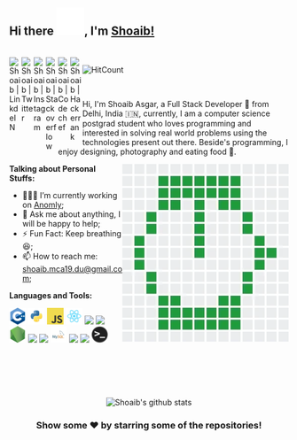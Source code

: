 ### <h2>Hi there <img height="50" alt="GIF" src="https://github.com/msk4862/msk4862/blob/master/assets/hello.gif" />, I'm [Shoaib!](https://msk4862.github.io) </h2>

<br/>

<a href="https://www.linkedin.com/in/msk4862/">
  <img align="left" alt="Shoaib | LinkdeIN" width="22px" src="https://cdn.jsdelivr.net/npm/simple-icons@v3/icons/linkedin.svg" />
</a>
<a href="https://twitter.com/msk4862">
  <img align="left" alt="Shoaib | Twitter" width="22px" src="https://cdn.jsdelivr.net/npm/simple-icons@v3/icons/twitter.svg" />
</a>
<a href="https://www.instagram.com/msk4862/">
  <img align="left" alt="Shoaib | Instagram" width="22px" src="https://cdn.jsdelivr.net/npm/simple-icons@v3/icons/instagram.svg" />
</a>
<a href="https://stackoverflow.com/users/6629389/shoaib-khan">
  <img align="left" alt="Shoaib | Stackoverflow" width="22px" src="https://cdn.jsdelivr.net/npm/simple-icons@v3/icons/stackoverflow.svg" />
</a>
<a href="https://www.codechef.com/users/msk4862">
  <img align="left" alt="Shoaib | Codechef" width="22px" src="https://cdn.jsdelivr.net/npm/simple-icons@v3/icons/codechef.svg" />
</a>
<a href="https://www.hackerrank.com/msk4862">
  <img align="left" alt="Shoaib | Hackerrank" width="22px" src="https://cdn.jsdelivr.net/npm/simple-icons@v3/icons/hackerrank.svg" />
</a>

![HitCount](https://hit-badger.glitch.me/badge?page_id=msk4862.id)

<br/>

Hi, I'm Shoaib Asgar, a Full Stack Developer 🚀 from Delhi, India 🇮🇳, currently, I am a computer science postgrad student who loves programming and interested in solving real world problems using the technologies present out there. Beside's programming, I enjoy designing, photography and eating food 🙂.

 <img align="right" width="300"  alt="GIF" src="https://github.com/msk4862/msk4862/blob/master/assets/giphy.gif" />
  
**Talking about Personal Stuffs:**

- 👨🏽‍💻 I’m currently working on [Anomly](https://github.com/msk4862/Anomly);
- 💬 Ask me about anything, I will be happy to help;
- ⚡ Fun Fact: Keep breathing 😆;
- 📫 How to reach me: shoaib.mca19.du@gmail.com;

**Languages and Tools:**  

<code><img height="30" src="https://raw.githubusercontent.com/github/explore/80688e429a7d4ef2fca1e82350fe8e3517d3494d/topics/cpp/cpp.png"></code>
<code><img height="30" src="https://raw.githubusercontent.com/github/explore/80688e429a7d4ef2fca1e82350fe8e3517d3494d/topics/python/python.png"></code>
<code><img height="30" src="https://raw.githubusercontent.com/github/explore/80688e429a7d4ef2fca1e82350fe8e3517d3494d/topics/javascript/javascript.png"></code>
<code><img height="30" src="https://raw.githubusercontent.com/github/explore/80688e429a7d4ef2fca1e82350fe8e3517d3494d/topics/react/react.png"></code>
<code><img height="30" src="https://user-images.githubusercontent.com/24875366/87938530-5b207800-cab4-11ea-8860-f0552e0ff0f8.png"></code>
<code><img height="30" src="https://user-images.githubusercontent.com/24875366/87938934-e69a0900-cab4-11ea-9d67-5dcebb96abc5.png"></code>
<code><img height="30" src="https://raw.githubusercontent.com/github/explore/80688e429a7d4ef2fca1e82350fe8e3517d3494d/topics/nodejs/nodejs.png"></code>
<code><img height="30" src="https://user-images.githubusercontent.com/24875366/87939461-bd2dad00-cab5-11ea-8bae-0862d1a0327e.png"></code>
<code><img height="30" src="https://cdn.jsdelivr.net/npm/simple-icons@3.4.1/icons/unity.svg"></code>
<code><img height="30" src="https://raw.githubusercontent.com/github/explore/80688e429a7d4ef2fca1e82350fe8e3517d3494d/topics/mysql/mysql.png"></code>
<code><img height="30" src="https://user-images.githubusercontent.com/24875366/87939915-683e6680-cab6-11ea-91e3-289c3a95f591.png"></code>
<code><img height="30" src="https://user-images.githubusercontent.com/24875366/87939919-68d6fd00-cab6-11ea-942b-a8d0f67b0b55.png"></code>
<code><img height="30" src="https://raw.githubusercontent.com/github/explore/80688e429a7d4ef2fca1e82350fe8e3517d3494d/topics/terminal/terminal.png"></code>

<br/>
<br/>
<br/>
<br/>

<div align="center">
  
![Shoaib's github stats](https://github-readme-stats.vercel.app/api?username=msk4862&show_icons=true&hide_border=false&title_color=221f3b&icon_color=221f3b&text_color=6f4a8e&bg_color=ebebeb)

</div>

<div align="center">

### Show some ❤️ by starring some of the repositories!

</div>
